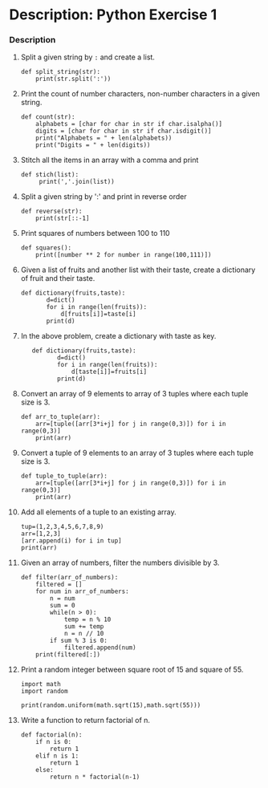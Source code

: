 # Description: Python Exercise 1

### Description
1. Split a given string by `:` and create a list.
   ```aidl
   def split_string(str):
       print(str.split(':'))
   ```

2. Print the count of number characters, non-number characters in a given string.
   ```aidl
   def count(str):   
       alphabets = [char for char in str if char.isalpha()]
       digits = [char for char in str if char.isdigit()]
       print("Alphabets = " + len(alphabets))
       print("Digits = " + len(digits))
   ```

3. Stitch all the items in an array with a comma and print
   ```
   def stich(list):
        print(','.join(list))
   ```

4. Split a given string by ':' and print in reverse order
   ```aidl
   def reverse(str):
       print(str[::-1]
   ```

5. Print squares of numbers between 100 to 110
   ```aidl
   def squares():
       print([number ** 2 for number in range(100,111)])
   ```

6. Given a list of fruits and another list with their taste, create a dictionary of fruit and their taste.
   ```aidl
   def dictionary(fruits,taste):
          d=dict() 
          for i in range(len(fruits)):
              d[fruits[i]]=taste[i]
          print(d)
   ```

7. In the above problem, create a dictionary with taste as key.
    ```aidl
       def dictionary(fruits,taste):
              d=dict() 
              for i in range(len(fruits)):
                  d[taste[i]]=fruits[i]
              print(d)
    ``` 

8. Convert an array of 9 elements to array of 3 tuples where each tuple size is 3.
    ```aidl
    def arr_to_tuple(arr):
        arr=[tuple([arr[3*i+j] for j in range(0,3)]) for i in range(0,3)]
        print(arr)
    ``` 

9. Convert a tuple of 9 elements to an array of 3 tuples where each tuple size is 3.
    ```aidl
    def tuple_to_tuple(arr):
        arr=[tuple([arr[3*i+j] for j in range(0,3)]) for i in range(0,3)]
        print(arr)
    ```
10. Add all elements of a tuple to an existing array.
    ```aidl
    tup=(1,2,3,4,5,6,7,8,9)
    arr=[1,2,3]
    [arr.append(i) for i in tup]
    print(arr)
    ```
11. Given an array of numbers, filter the numbers divisible by 3.
    ```aidl
    def filter(arr_of_numbers):
        filtered = []
        for num in arr_of_numbers:
            n = num
            sum = 0
            while(n > 0):
                temp = n % 10
                sum += temp
                n = n // 10
            if sum % 3 is 0:
                filtered.append(num)
        print(filtered[:])
    ```    
12. Print a random integer between square root of 15 and square of 55.
    ```aidl
    import math
    import random
    
    print(random.uniform(math.sqrt(15),math.sqrt(55)))
    ```

13. Write a function to return factorial of n.
    ```aidl
    def factorial(n):
        if n is 0:
            return 1
        elif n is 1:
            return 1
        else:
            return n * factorial(n-1)
    ```